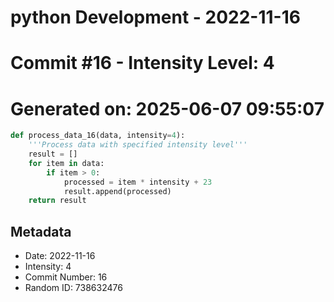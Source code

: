 ﻿# python Development - 2022-11-16
# Commit #16 - Intensity Level: 4
# Generated on: 2025-06-07 09:55:07
```python
def process_data_16(data, intensity=4):
    '''Process data with specified intensity level'''
    result = []
    for item in data:
        if item > 0:
            processed = item * intensity + 23
            result.append(processed)
    return result
```
## Metadata
- Date: 2022-11-16
- Intensity: 4
- Commit Number: 16
- Random ID: 738632476
